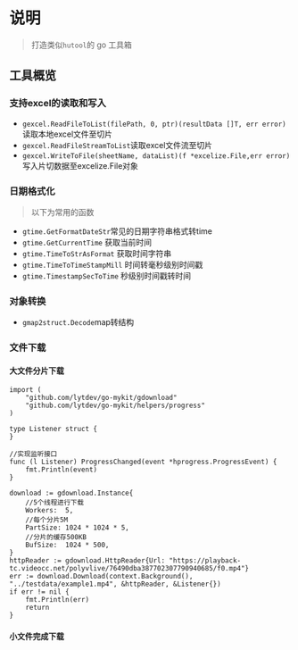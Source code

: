 # 说明

> 打造类似`hutool`的 go 工具箱

## 工具概览

### 支持excel的读取和写入

- `gexcel.ReadFileToList(filePath, 0, ptr)(resultData []T, err error)`读取本地excel文件至切片
- `gexcel.ReadFileStreamToList`读取excel文件流至切片
- `gexcel.WriteToFile(sheetName, dataList)(f *excelize.File,err error)`写入片切数据至excelize.File对象

### 日期格式化

> 以下为常用的函数

- `gtime.GetFormatDateStr`常见的日期字符串格式转time
- `gtime.GetCurrentTime` 获取当前时间
- `gtime.TimeToStrAsFormat` 获取时间字符串
- `gtime.TimeToTimeStampMill` 时间转毫秒级别时间戳
- `gtime.TimestampSecToTime` 秒级别时间戳转时间

### 对象转换

- `gmap2struct.Decode`map转结构

### 文件下载
#### 大文件分片下载
```
import (
    "github.com/lytdev/go-mykit/gdownload"
    "github.com/lytdev/go-mykit/helpers/progress"
)

type Listener struct {
}

//实现监听接口
func (l Listener) ProgressChanged(event *hprogress.ProgressEvent) {
    fmt.Println(event)
}

download := gdownload.Instance{
    //5个线程进行下载
    Workers:  5,
    //每个分片5M
    PartSize: 1024 * 1024 * 5,
    //分片的缓存500KB 
    BufSize:  1024 * 500,
}
httpReader := gdownload.HttpReader{Url: "https://playback-tc.videocc.net/polyvlive/76490dba387702307790940685/f0.mp4"}
err := download.Download(context.Background(), "../testdata/example1.mp4", &httpReader, &Listener{})
if err != nil {
    fmt.Println(err)
    return
}
```
#### 小文件完成下载
